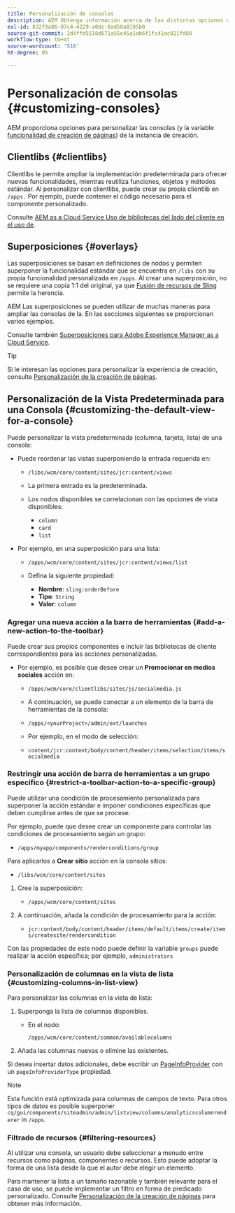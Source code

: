 ```yaml
---
title: Personalización de consolas
description: AEM Obtenga información acerca de las distintas opciones que proporciona para personalizar las consolas de la instancia de creación.
exl-id: 832f9a86-07c4-4229-a0dc-8ad50a8195b0
source-git-commit: 2d4ffd5518d671a55e45a1ab6f1fc41ac021fd80
workflow-type: tm+mt
source-wordcount: '516'
ht-degree: 0%

---
```


# Personalización de consolas {#customizing-consoles}

AEM proporciona opciones para personalizar las consolas (y la variable [funcionalidad de creación de páginas](/help/implementing/developing/extending/page-authoring.md)) de la instancia de creación.

## Clientlibs {#clientlibs}

Clientlibs le permite ampliar la implementación predeterminada para ofrecer nuevas funcionalidades, mientras reutiliza funciones, objetos y métodos estándar. Al personalizar con clientlibs, puede crear su propia clientlib en `/apps.` Por ejemplo, puede contener el código necesario para el componente personalizado.

Consulte [AEM as a Cloud Service Uso de bibliotecas del lado del cliente en el uso de](/help/implementing/developing/introduction/clientlibs.md).

## Superposiciones {#overlays}

Las superposiciones se basan en definiciones de nodos y permiten superponer la funcionalidad estándar que se encuentra en `/libs` con su propia funcionalidad personalizada en `/apps`. Al crear una superposición, no se requiere una copia 1:1 del original, ya que [Fusión de recursos de Sling](/help/implementing/developing/introduction/sling-resource-merger.md) permite la herencia.

AEM Las superposiciones se pueden utilizar de muchas maneras para ampliar las consolas de la. En las secciones siguientes se proporcionan varios ejemplos.

Consulte también [Superposiciones para Adobe Experience Manager as a Cloud Service](/help/implementing/developing/introduction/overlays.md).

>[!TIP]
>
>Si le interesan las opciones para personalizar la experiencia de creación, consulte [Personalización de la creación de páginas](/help/implementing/developing/extending/page-authoring.md).

## Personalización de la Vista Predeterminada para una Consola {#customizing-the-default-view-for-a-console}

Puede personalizar la vista predeterminada (columna, tarjeta, lista) de una consola:

* Puede reordenar las vistas superponiendo la entrada requerida en:

   * `/libs/wcm/core/content/sites/jcr:content/views`

   * La primera entrada es la predeterminada.

   * Los nodos disponibles se correlacionan con las opciones de vista disponibles:

      * `column`
      * `card`
      * `list`

* Por ejemplo, en una superposición para una lista:

   * `/apps/wcm/core/content/sites/jcr:content/views/list`

   * Defina la siguiente propiedad:

      * **Nombre**: `sling:orderBefore`
      * **Tipo**: `String`
      * **Valor**: `column`

### Agregar una nueva acción a la barra de herramientas {#add-a-new-action-to-the-toolbar}

Puede crear sus propios componentes e incluir las bibliotecas de cliente correspondientes para las acciones personalizadas.

* Por ejemplo, es posible que desee crear un **Promocionar en medios sociales** acción en:

   * `/apps/wcm/core/clientlibs/sites/js/socialmedia.js`

   * A continuación, se puede conectar a un elemento de la barra de herramientas de la consola:

   * `/apps/<yourProject>/admin/ext/launches`

   * Por ejemplo, en el modo de selección:

   * `content/jcr:content/body/content/header/items/selection/items/socialmedia`

### Restringir una acción de barra de herramientas a un grupo específico {#restrict-a-toolbar-action-to-a-specific-group}

Puede utilizar una condición de procesamiento personalizada para superponer la acción estándar e imponer condiciones específicas que deben cumplirse antes de que se procese.

Por ejemplo, puede que desee crear un componente para controlar las condiciones de procesamiento según un grupo:

* `/apps/myapp/components/renderconditions/group`

Para aplicarlos a **Crear sitio** acción en la consola sitios:

* `/libs/wcm/core/content/sites`

1. Cree la superposición:

   * `/apps/wcm/core/content/sites`

1. A continuación, añada la condición de procesamiento para la acción:

   * `jcr:content/body/content/header/items/default/items/create/items/createsite/rendercondition`

Con las propiedades de este nodo puede definir la variable `groups` puede realizar la acción específica; por ejemplo, `administrators`

### Personalización de columnas en la vista de lista {#customizing-columns-in-list-view}

Para personalizar las columnas en la vista de lista:

1. Superponga la lista de columnas disponibles.

   * En el nodo:

     `/apps/wcm/core/content/common/availablecolumns`

1. Añada las columnas nuevas o elimine las existentes.

Si desea insertar datos adicionales, debe escribir un [PageInfoProvider](https://developer.adobe.com/experience-manager/reference-materials/cloud-service/javadoc/com/day/cq/wcm/api/PageInfoProvider.html) con un `pageInfoProviderType` propiedad.

>[!NOTE]
>
>Esta función está optimizada para columnas de campos de texto. Para otros tipos de datos es posible superponer `cq/gui/components/siteadmin/admin/listview/columns/analyticscolumnrenderer` in `/apps`.

### Filtrado de recursos {#filtering-resources}

Al utilizar una consola, un usuario debe seleccionar a menudo entre recursos como páginas, componentes o recursos. Esto puede adoptar la forma de una lista desde la que el autor debe elegir un elemento.

Para mantener la lista a un tamaño razonable y también relevante para el caso de uso, se puede implementar un filtro en forma de predicado personalizado. Consulte [Personalización de la creación de páginas](/help/implementing/developing/extending/page-authoring.md#filtering-resources) para obtener más información.
